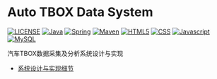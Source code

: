 # Auto TBOX Data System

[![LICENSE](https://img.shields.io/badge/License-MIT-%23FF4D5B.svg?style=flat-square)](LICENSE)
[![Java](https://img.shields.io/badge/Java-v1.8-brown.svg?style=flat-square)](https://github.com/DolorHunter/AutoTBOXDataSystem)
[![Spring](https://img.shields.io/badge/Spring-v2.4.0-green.svg?style=flat-square)](https://github.com/DolorHunter/AutoTBOXDataSystem)
[![Maven](https://img.shields.io/badge/Maven-v3.6.3-yellow.svg?style=flat-square)](https://github.com/DolorHunter/AutoTBOXDataSystem)
[![HTML5](https://img.shields.io/badge/HTML-5-red.svg?style=flat-square)](https://github.com/DolorHunter/AutoTBOXDataSystem)
[![CSS](https://img.shields.io/badge/CSS-3-blue.svg?style=flat-square)](https://github.com/DolorHunter/AutoTBOXDataSystem)
[![Javascript](https://img.shields.io/badge/Javascript-v1.8.5-orange.svg?style=flat-square)](https://github.com/DolorHunter/AutoTBOXDataSystem)
[![MySQL](https://img.shields.io/badge/MySQL-v8.0.22-lightgrey.svg?style=flat-square)](https://github.com/DolorHunter/AutoTBOXDataSystem)

汽车TBOX数据采集及分析系统设计与实现

- [系统设计与实现细节](README.wiki)

